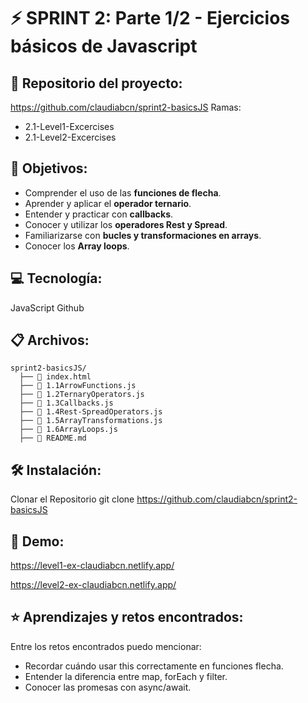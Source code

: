 # ⚡️ SPRINT 2: Parte 1/2 - Ejercicios básicos de Javascript

## 🔗 Repositorio del proyecto: 
https://github.com/claudiabcn/sprint2-basicsJS
Ramas: 
  - 2.1-Level1-Excercises
  - 2.1-Level2-Excercises

## 🎯 Objetivos:
- Comprender el uso de las **funciones de flecha**. 
- Aprender y aplicar el **operador ternario**. 
- Entender y practicar con **callbacks**.  
- Conocer y utilizar los **operadores Rest y Spread**.  
- Familiarizarse con **bucles y transformaciones en arrays**.
- Conocer los **Array loops**.

## 💻 Tecnología: 
JavaScript
Github

## 📋 Archivos:
```
sprint2-basicsJS/
  ├── 📄 index.html
  ├── 📄 1.1ArrowFunctions.js
  ├── 📄 1.2TernaryOperators.js
  ├── 📄 1.3Callbacks.js
  ├── 📄 1.4Rest-SpreadOperators.js
  ├── 📄 1.5ArrayTransformations.js
  ├── 📄 1.6ArrayLoops.js
  ├── 📄 README.md
```
## 🛠 Instalación:
Clonar el Repositorio git clone https://github.com/claudiabcn/sprint2-basicsJS

## 📸 Demo:  
https://level1-ex-claudiabcn.netlify.app/

https://level2-ex-claudiabcn.netlify.app/

## ⭐ Aprendizajes y retos encontrados: 
Entre los retos encontrados puedo mencionar:
- Recordar cuándo usar this correctamente en funciones flecha.
- Entender la diferencia entre map, forEach y filter.
- Conocer las promesas con async/await.
